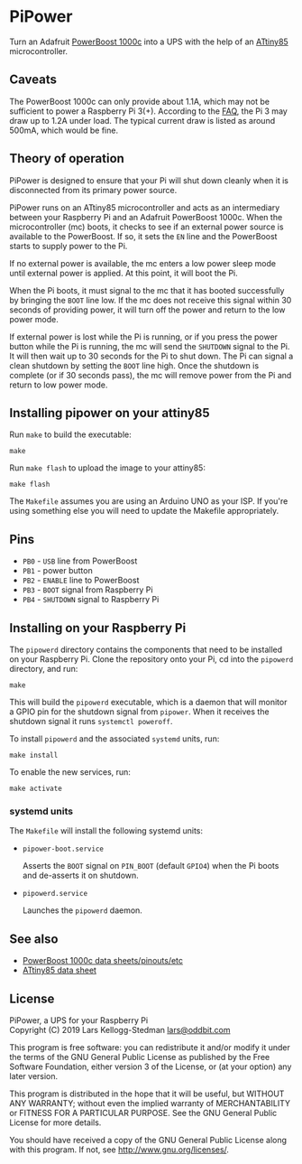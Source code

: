 # PiPower

Turn an Adafruit [PowerBoost 1000c][] into a UPS with the help of an [ATtiny85][] microcontroller.

[powerboost 1000c]: https://www.adafruit.com/product/2465
[attiny85]: https://www.microchip.com/wwwproducts/en/ATtiny85

## Caveats

The PowerBoost 1000c can only provide about 1.1A, which may not be sufficient to power a Raspberry Pi 3(+).  According to the [FAQ][], the Pi 3 may draw up to 1.2A under load. The typical current draw is listed as around 500mA, which would be fine.

[FAQ]: https://www.raspberrypi.org/documentation/faqs/#pi-power

## Theory of operation

PiPower is designed to ensure that your Pi will shut down cleanly when it is disconnected from its primary power source.

PiPower runs on an ATtiny85 microcontroller and acts as an intermediary between your Raspberry Pi and an Adafruit PowerBoost 1000c.  When the microcontroller (mc) boots, it checks to see if an external power source is available to the PowerBoost.  If so, it sets the `EN` line and the PowerBoost starts to supply power to the Pi.

If no external power is available, the mc enters a low power sleep mode until external power is applied.  At this point, it will boot the Pi.

When the Pi boots, it must signal to the mc that it has booted successfully by bringing the `BOOT` line low. If the mc does not receive this signal within 30 seconds of providing power, it will turn off the power and return to the low power mode.

If external power is lost while the Pi is running, or if you press the power button while the Pi is running, the mc will send the `SHUTDOWN` signal to the Pi.  It will then wait up to 30 seconds for the Pi to shut down.  The Pi can signal a clean shutdown by setting the `BOOT` line high.  Once the shutdown is complete (or if 30 seconds pass), the mc will remove power from the Pi and return to low power mode.

## Installing pipower on your attiny85

Run `make` to build the executable:

    make

Run `make flash` to upload the image to your attiny85:

    make flash

The `Makefile` assumes you are using an Arduino UNO as your ISP. If you're using something else you will need to update the Makefile appropriately.

## Pins

- `PB0` - `USB` line from PowerBoost
- `PB1` - power button
- `PB2` - `ENABLE` line to PowerBoost
- `PB3` - `BOOT` signal from Raspberry Pi
- `PB4` - `SHUTDOWN` signal to Raspberry Pi

## Installing on your Raspberry Pi

The `pipowerd` directory contains the components that need to be installed on your Raspberry Pi.  Clone the repository onto your Pi, cd into the `pipowerd` directory, and run:

    make

This will build the `pipowerd` executable, which is a daemon that will monitor a GPIO pin for the shutdown signal from `pipower`. When it receives the shutdown signal it runs `systemctl poweroff`.

To install `pipowerd` and the associated `systemd` units, run:

    make install

To enable the new services, run:

    make activate

### systemd units

The `Makefile` will install the following systemd units:

- `pipower-boot.service`

  Asserts the `BOOT` signal on `PIN_BOOT` (default `GPIO4`) when the Pi boots and de-asserts it on shutdown.

- `pipowerd.service`

  Launches the `pipowerd` daemon.

## See also

- [PowerBoost 1000c data sheets/pinouts/etc](https://learn.adafruit.com/adafruit-powerboost-1000c-load-share-usb-charge-boost/downloads)
- [ATtiny85 data sheet](https://ww1.microchip.com/downloads/en/DeviceDoc/Atmel-2586-AVR-8-bit-Microcontroller-ATtiny25-ATtiny45-ATtiny85_Datasheet.pdf)

## License

PiPower, a UPS for your Raspberry Pi  
Copyright (C) 2019 Lars Kellogg-Stedman <lars@oddbit.com>

This program is free software: you can redistribute it and/or modify
it under the terms of the GNU General Public License as published by
the Free Software Foundation, either version 3 of the License, or
(at your option) any later version.

This program is distributed in the hope that it will be useful,
but WITHOUT ANY WARRANTY; without even the implied warranty of
MERCHANTABILITY or FITNESS FOR A PARTICULAR PURPOSE.  See the
GNU General Public License for more details.

You should have received a copy of the GNU General Public License
along with this program.  If not, see <http://www.gnu.org/licenses/>.
